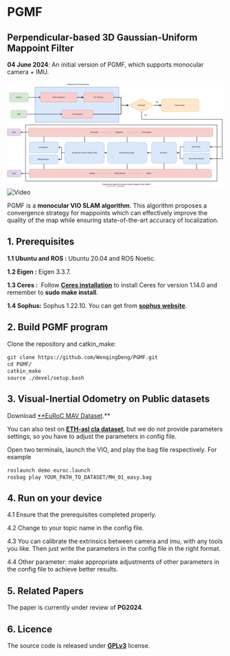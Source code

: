 # PGMF
## **Perpendicular-based 3D Gaussian-Uniform Mappoint Filter**
**04 June 2024**: An initial version of PGMF, which supports monocular camera + IMU.

![Image](./PGMF-VINS.svg)
![Video](./PGMF-VINS.gif)

PGMF is a **monocular VIO SLAM algorithm**. This algorithm proposes a convergence strategy for mappoints which can effectively improve the quality of the map while ensuring state-of-the-art  accuracy of localization. 

## **1. Prerequisites**
**1.1  Ubuntu and ROS :** Ubuntu 20.04 and ROS Noetic.

**1.2  Eigen :** Eigen 3.3.7.

**1.3  Ceres :**  Follow [**Ceres installation**](http://ceres-solver.org/installation.html) to install Ceres for version 1.14.0 and remember to **sudo make install**.

**1.4  Sophus:**  Sophus 1.22.10. You can get from [**sophus website**](https://github.com/strasdat/Sophus).

## 2. **Build PGMF program**
Clone the repository and catkin_make:

```
git clone https://github.com/WenqingDeng/PGMF.git
cd PGMF/
catkin_make
source ./devel/setup.bash
```

## 3. **Visual-Inertial Odometry on Public datasets**
Download [**EuRoC MAV Dataset](http://projects.asl.ethz.ch/datasets/doku.php?id=kmavvisualinertialdatasets).**

You can also test on [**ETH-asl cla dataset**](http://robotics.ethz.ch/~asl-datasets/maplab/multi_session_mapping_CLA/bags/), but we do not provide parameters settings, so you have to adjust the parameters in config file.

Open two terminals, launch the VIO, and play the bag file respectively. For example

```
roslaunch demo euroc.launch 
rosbag play YOUR_PATH_TO_DATASET/MH_01_easy.bag 
```

## 4. Run on your device
4.1 Ensure that the prerequisites completed properly.

4.2 Change to your topic name in the config file.

4.3 You can calibrate the extrinsics between camera and imu, with any tools you like. Then just write the parameters in the config file in the right format.

4.4 Other parameter: make appropriate adjustments of other parameters in the config file to achieve better results.

## 5. **Related Papers**
The paper is currently under review of **PG2024**.

## 6. **Licence**
The source code is released under **[GPLv3](http://www.gnu.org/licenses/)** license.
